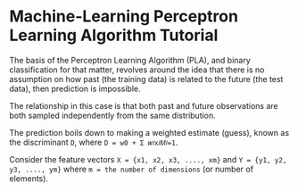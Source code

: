 # Machine-Learning Perceptron Learning Algorithm Tutorial

The basis of the Perceptron Learning Algorithm (PLA), and binary classification for that matter, revolves around the idea that there is no assumption on how past (the training data) is related to the future (the test data), then prediction is impossible.

The relationship in this case is that both past and future observations are both sampled independently from the same distribution.

The prediction boils down to making a weighted estimate (guess), known as the discriminant `D`, where `D = w0 + Σ 𝑤𝑖x𝑖𝑀𝑖=1`.

Consider the feature vectors `X = {x1, x2, x3, ...., xm}` and `Y = {y1, y2, y3, ...., ym}` where `m = the number of dimensions` (or number of elements).

